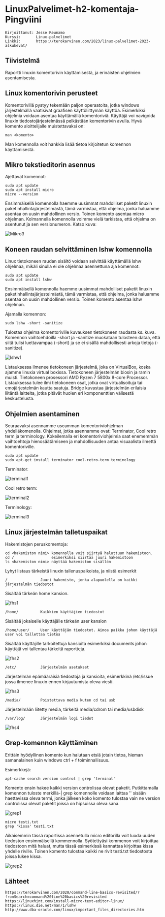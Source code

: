 # LinuxPalvelimet-h2-komentaja-Pingviini
    Kirjoittanut: Jesse Reunamo
    Kurssi:       Linux-palvelimet
    Linkki:       https://terokarvinen.com/2023/linux-palvelimet-2023-alkukevat/

## Tiivistelmä
Raportti linuxin komentorivin käyttämisestä, ja erinäisten ohjelmien asentamisesta.

## Linux komentorivin perusteet
Komentorivillä pystyy tekemään paljon operaatoita, jotka windows järjestelmällä vaatisivat graafisen käyttöliittymän käyttöä. Esimerkiksi ohjelmia voidaan asentaa käyttämällä komentoriviä. Käyttäjä voi navigoida linuxin tiedostojärjestelmässä pelkästään komentorivin avulla. Hyvä komento aloittelijalle muistettavaksi on:

    man <komento>
    
Man komennolla voit hankkia lisää tietoa kirjoitetun komennon käyttämisestä.

## Mikro tekstieditorin asennus
Ajettavat komennot:

    sudo apt update
    sudo apt install micro
    micro --version

Ensimmäisellä komennolla haemme uusimmat mahdolliset paketit linuxin paketinhallintajärjestelmästä, tämä varmistaa, että ohjelma, jonka haluamme asentaa on uusin mahdollinen versio. Toinen komento asentaa micro ohjelman. Kolmannella komennolla voimme vielä tarkistaa, että ohjelma on asentunut ja sen versionumeron. Katso kuva:

![Mikro3](https://user-images.githubusercontent.com/112503770/213953395-63898721-27a8-49dd-9111-4c6bf74f167d.png)


## Koneen raudan selvittäminen lshw komennolla
Linux tietokoneen raudan sisältö voidaan selvittää käyttämällä lshw ohjelmaa, mikäli sinulla ei ole ohjelmaa asennettuna aja komennot:

    sudo apt update
    sudo apt install lshw
    
Ensimmäisellä komennolla haemme uusimmat mahdolliset paketit linuxin paketinhallintajärjestelmästä, tämä varmistaa, että ohjelma, jonka haluamme asentaa on uusin mahdollinen versio. Toinen komento asentaa lshw ohjelman.

Ajamalla komennon:
    
    sudo lshw -short -sanitize
    
Tulostaa ohjelma komentoriville kuvauksen tietokoneen raudasta ks. kuva. Komennon vaihtoehdoilla -short ja -sanitize muokataan tulosteen dataa, että siitä tulisi luettavampaa (-short) ja se ei sisällä mahdollisesti arkoja tietoja (-sanitize).

![lshw1](https://user-images.githubusercontent.com/112503770/213954447-049daf79-328c-4268-9e36-c4d34c1f1955.png)

Listauksessa ilmenee tietokoneen järjestelmä, joka on VirtualBox, koska ajamme linuxia virtual boxissa. Tietokoneen järjestelmän biosin ja ramin muisti. Tietokoneen prosessori AMD Ryzen 7 5800x 8-core Processor. Listauksessa tulee ilmi tietokoneen osat, jotka ovat virtualisoituja tai emojärjestelmän kautta saatuja. Bridge kuvastaa järjestelmän erilaisia liitäntä laitteita, jotka pitävät huolen eri komponenttien välisestä keskustelusta. 

## Ohjelmien asentaminen
Seuraavaksi asennamme useamman komentoriviohjelman yhdelläkomenolla. Ohjelmat, jotka asennamme ovat: Terminator, Cool retro term ja terminology. Kokeilemalla eri komentoriviohjelmia saat enememmän vaihtoehtoja hienosäätämiseen ja mahdollisuuden antaa visuaalista ilmettä komentoriville. 

    sudo apt update
    sudo apt-get install terminator cool-retro-term terminology
    
Terminator:

![terminal1](https://user-images.githubusercontent.com/112503770/213959446-f1ba1cc5-8e7f-4e22-be40-65deb471b763.png)

Cool retro term:

![terminal2](https://user-images.githubusercontent.com/112503770/213959467-c49501d7-4b64-494e-9e7b-53c912fa7387.png)

Terminology:

![terminal3](https://user-images.githubusercontent.com/112503770/213959471-0db3310b-6a33-4fa5-a393-077530f6ff70.png)

## Linux järjestelmän talletuspaikat
Hakemistojen peruskomentoja:

    cd <hakemiston nimi> komennolla voit siirtyä haluttuun hakemistoon.
    cd /                 esimerkiksi siirtää juuri hakemistoon
    ls <hakemiston nimi> näyttää hakemiston sisällön
    
Lyhyt listaus tärkeistä linuxin tallenuspaikoista, ja niistä esimerkit    

    /               Juuri hakemisto, jonka alapuolella on kaikki järjestelmän tiedostot
    
Sisältää tärkeän home kansion.

![fhs1](https://user-images.githubusercontent.com/112503770/213962801-6c9575e8-f0ce-4649-9e65-42bd112e7af2.png)

    /home/          Kaikkien käyttäjien tiedostot
    
Sisältää jokaiselle käyttäjälle tärkeän user kansion

    /home/user/     User käyttäjän tiedostot. Ainoa paikka johon käyttäjä user voi tallettaa tietoa
    
Sisältää käyttäjille tarkoitettuja kansioita esimerkiksi documents johon käyttäjä voi tallentaa tärkeitä raportteja.    

![fhs2](https://user-images.githubusercontent.com/112503770/213962868-de30cb62-8af1-4570-8104-314d55e7d522.png)

    /etc/           Järjestelmän asetukset
    
Järjestelmän epämääräisiä tiedostoja ja kansioita, esimerkkinä /etc/issue jossa ilmenee linuxin ennen kirjautumista oleva viesti.

![fhs3](https://user-images.githubusercontent.com/112503770/213962907-ff22b68b-fd3a-4d2b-80f3-7efeb4ee23f1.png)

    /media/         Poistettava media kuten cd tai usb
    
Järjestelmään liitetty media, tärkeitä media/cdrom tai media/usbdisk
    
    /var/log/       Järjestelmän logi tiedot
    
![fhs4](https://user-images.githubusercontent.com/112503770/213962957-b812effb-900f-4e13-b8ae-5c983d73403e.png)

## Grep-komennon käyttäminen
Erittäin hyödyllinen komento kun halutaan etsiä jotain tietoa, hieman samanalainen kuin windows ctrl + f toiminnallisuus.

Esimerkkejä:

    apt-cache search version control | grep 'terminal'
    
Komento ensin hakee kaikki version controlissa olevat paketit. Putkittamalla komennon tuloste merkillä-| grep komennolle voidaan laittaa '' sisään haettavissa oleva termi, jonka jälkeen koko komento tulostaa vain ne version controlissa olevat paketit joissa on hipsuissa oleva sana.

![grep1](https://user-images.githubusercontent.com/112503770/213964302-ef7cd49f-e571-4629-9984-d65c626fd66e.png)


    micro testi.txt
    grep 'kissa' testi.txt
    
Aikaisemmin tässä raportissa asennetulla micro editorilla voit luoda uuden tiedoston ensimmäisellä kommennolla. Syötettyäsi kommenon voit kirjoittaa tiedostoon mitä haluat, mutta tässä esimerkissä kannattaa kirjoittaa kissa yhdelle riville. Toinen komento tulostaa kaikki ne rivit testi.txt tiedostosta joissa lukee kissa.

![grep2](https://user-images.githubusercontent.com/112503770/213964314-01132545-a771-4d49-b6a4-a6e9aba0cdcc.png)


## Lähteet

    https://terokarvinen.com/2020/command-line-basics-revisited/?fromSearch=command%20line%20basics%20revisited
    https://linuxhint.com/install-micro-text-editor-linux/
    https://linux.die.net/man/1/lshw
    http://www.dba-oracle.com/linux/important_files_directories.htm
    
